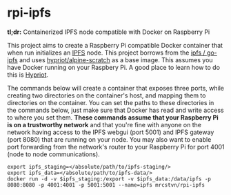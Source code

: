 # rpi-ipfs
**tl;dr:** Containerized IPFS node compatible with Docker on Raspberry Pi

This project aims to create a Raspberry Pi compatible Docker container that when run initializes an [IPFS](https://ipfs.io) node. This project borrows from the [ipfs / go-ipfs](https://github.com/ipfs/go-ipfs) and uses [hypriot/alpine-scratch](https://hub.docker.com/r/hypriot/rpi-alpine-scratch/) as a base image. This assumes you have Docker running on your Raspbery Pi. A good place to learn how to do this is [Hypriot](http://blog.hypriot.com/getting-started-with-docker-on-your-arm-device/).
	
The commands below will create a container that exposes three ports, while creating two directories on the container's host, and mapping them to directories on the container. You can set the paths to these directories in the commands below, just make sure that Docker has read and write access to where you set them. **These commands assume that your Raspberry Pi is on a trustworthy network** and that you're fine with anyone on the network having access to the IPFS webgui (port 5001) and IPFS gateway (port 8080) that are running on your node. You may also want to enable port forwarding from the network's router to your Raspberry Pi for port 4001 (node to node communications). 

	export ipfs_staging=</absolute/path/to/ipfs-staging/>
	export ipfs_data=</absolute/path/to/ipfs-data/>
	docker run -d -v $ipfs_staging:/export -v $ipfs_data:/data/ipfs -p 8080:8080 -p 4001:4001 -p 5001:5001 --name=ipfs mrcstvn/rpi-ipfs
	
